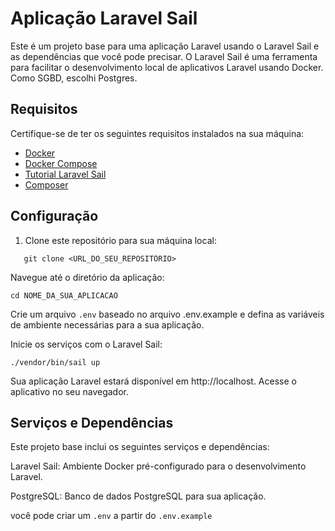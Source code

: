 # Aplicação Laravel Sail

Este é um projeto base para uma aplicação Laravel usando o Laravel Sail e as dependências que você pode precisar. O Laravel Sail é uma ferramenta para facilitar o desenvolvimento local de aplicativos Laravel usando Docker. Como SGBD, escolhi Postgres.

## Requisitos

Certifique-se de ter os seguintes requisitos instalados na sua máquina:

- [Docker](https://www.docker.com/)
- [Docker Compose](https://docs.docker.com/compose/)
- [Tutorial Laravel Sail](https://laravel.com/docs/10.x/sail)
- [Composer](https://getcomposer.org)

## Configuração

1. Clone este repositório para sua máquina local:

```
   git clone <URL_DO_SEU_REPOSITÓRIO>
```

Navegue até o diretório da aplicação:

```
cd NOME_DA_SUA_APLICACAO
```

Crie um arquivo `.env` baseado no arquivo .env.example e defina as variáveis de ambiente necessárias para a sua aplicação.

Inicie os serviços com o Laravel Sail:

```
./vendor/bin/sail up
```

Sua aplicação Laravel estará disponível em http://localhost. Acesse o aplicativo no seu navegador.

## Serviços e Dependências

Este projeto base inclui os seguintes serviços e dependências:

Laravel Sail: Ambiente Docker pré-configurado para o desenvolvimento Laravel.

PostgreSQL: Banco de dados PostgreSQL para sua aplicação.

você pode criar um `.env` a partir do `.env.example`
